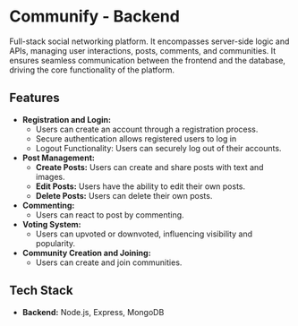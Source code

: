 
# Communify - Backend

Full-stack social networking platform. It encompasses server-side logic and APIs, managing user interactions, posts, comments, and communities. It ensures seamless communication between the frontend and the database, driving the core functionality of the platform.




## Features
- **Registration and Login:**
  - Users can create an account through a registration process.
  - Secure authentication allows registered users to log in 
  - Logout Functionality: Users can securely log out of their accounts.
- **Post Management:**
  - **Create Posts:** Users can create and share posts with text and images.
  - **Edit Posts:** Users have the ability to edit their own posts.
  - **Delete Posts:** Users can delete their own posts.
- **Commenting:** 
  - Users can react to post by commenting.
- **Voting System:** 
  - Users can upvoted or downvoted, influencing visibility and popularity.
- **Community Creation and Joining:**
  - Users can create and join communities.


## Tech Stack
- **Backend:** Node.js, Express, MongoDB



